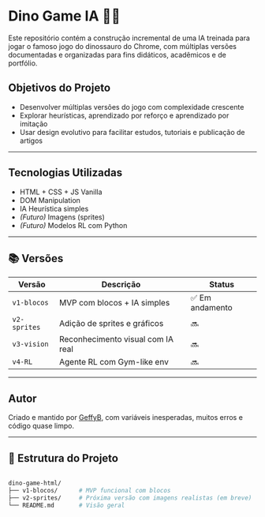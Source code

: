 # Dino Game IA 🦖🤖

Este repositório contém a construção incremental de uma IA treinada para jogar o famoso jogo do dinossauro do Chrome, com múltiplas versões documentadas e organizadas para fins didáticos, acadêmicos e de portfólio.

##  Objetivos do Projeto

- Desenvolver múltiplas versões do jogo com complexidade crescente  
- Explorar heurísticas, aprendizado por reforço e aprendizado por imitação  
- Usar design evolutivo para facilitar estudos, tutoriais e publicação de artigos  

---

##  Tecnologias Utilizadas

- HTML + CSS + JS Vanilla  
- DOM Manipulation  
- IA Heurística simples  
- *(Futuro)* Imagens (sprites)  
- *(Futuro)* Modelos RL com Python  

---

## 📚 Versões

| Versão       | Descrição                         | Status         |
|--------------|-----------------------------------|----------------|
| `v1-blocos`  | MVP com blocos + IA simples       | ✅ Em andamento |
| `v2-sprites` | Adição de sprites e gráficos      | 🔜             |
| `v3-vision`  | Reconhecimento visual com IA real | 🔜             |
| `v4-RL`      | Agente RL com Gym-like env        | 🔜             |

---

##  Autor

Criado e mantido por [GeffyB](https://github.com/GeffyB), com variáveis inesperadas, muitos erros e código quase limpo.

---

## 📂 Estrutura do Projeto

```bash

dino-game-html/
├── v1-blocos/      # MVP funcional com blocos
├── v2-sprites/     # Próxima versão com imagens realistas (em breve)
└── README.md       # Visão geral



